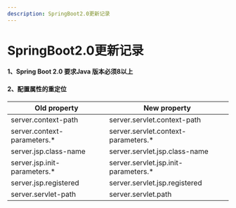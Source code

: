 ```yaml
---
description: SpringBoot2.0更新记录
---
```


# SpringBoot2.0更新记录

#### 1、Spring Boot 2.0 要求Java 版本必须8以上
#### 2、配置属性的重定位
| Old property | New property |
| ------------ | ------------ |
| server.context-path | server.servlet.context-path |
| server.context-parameters.* | server.servlet.context-parameters.* |
| server.jsp.class-name | server.servlet.jsp.class-name |
| server.jsp.init-parameters.* | server.servlet.jsp.init-parameters.* |
| server.jsp.registered | server.servlet.jsp.registered |
| server.servlet-path | server.servlet.path |
